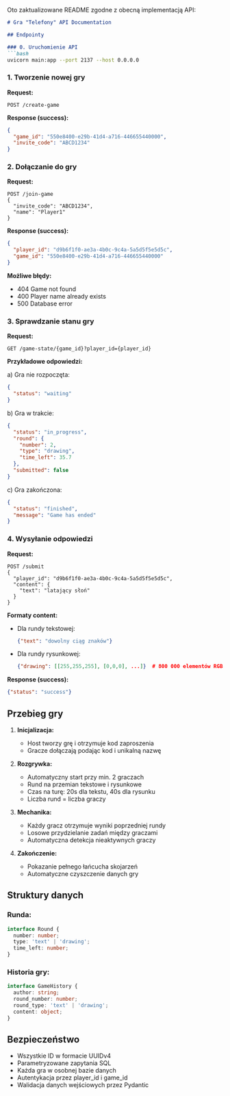 Oto zaktualizowane README zgodne z obecną implementacją API:

```markdown
# Gra "Telefony" API Documentation

## Endpointy

### 0. Uruchomienie API
```bash
uvicorn main:app --port 2137 --host 0.0.0.0
```

### 1. Tworzenie nowej gry
**Request:**
```http
POST /create-game
```

**Response (success):**
```json
{
  "game_id": "550e8400-e29b-41d4-a716-446655440000",
  "invite_code": "ABCD1234"
}
```

### 2. Dołączanie do gry
**Request:**
```http
POST /join-game
{
  "invite_code": "ABCD1234",
  "name": "Player1"
}
```

**Response (success):**
```json
{
  "player_id": "d9b6f1f0-ae3a-4b0c-9c4a-5a5d5f5e5d5c",
  "game_id": "550e8400-e29b-41d4-a716-446655440000"
}
```

**Możliwe błędy:**
- 404 Game not found
- 400 Player name already exists
- 500 Database error

### 3. Sprawdzanie stanu gry
**Request:**
```http
GET /game-state/{game_id}?player_id={player_id}
```

**Przykładowe odpowiedzi:**

a) Gra nie rozpoczęta:
```json
{
  "status": "waiting"
}
```

b) Gra w trakcie:
```json
{
  "status": "in_progress",
  "round": {
    "number": 2,
    "type": "drawing",
    "time_left": 35.7
  },
  "submitted": false
}
```

c) Gra zakończona:
```json
{
  "status": "finished",
  "message": "Game has ended"
}
```

### 4. Wysyłanie odpowiedzi
**Request:**
```http
POST /submit
{
  "player_id": "d9b6f1f0-ae3a-4b0c-9c4a-5a5d5f5e5d5c",
  "content": {
    "text": "latający słoń"
  }
}
```

**Formaty content:**
- Dla rundy tekstowej:
  ```json
  {"text": "dowolny ciąg znaków"}
  ```
- Dla rundy rysunkowej:
  ```json
  {"drawing": [[255,255,255], [0,0,0], ...]}  # 800 000 elementów RGB
  ```

**Response (success):**
```json
{"status": "success"}
```

## Przebieg gry

1. **Inicjalizacja:**
   - Host tworzy grę i otrzymuje kod zaproszenia
   - Gracze dołączają podając kod i unikalną nazwę

2. **Rozgrywka:**
   - Automatyczny start przy min. 2 graczach
   - Rund na przemian tekstowe i rysunkowe
   - Czas na turę: 20s dla tekstu, 40s dla rysunku
   - Liczba rund = liczba graczy

3. **Mechanika:**
   - Każdy gracz otrzymuje wyniki poprzedniej rundy
   - Losowe przydzielanie zadań między graczami
   - Automatyczna detekcja nieaktywnych graczy

4. **Zakończenie:**
   - Pokazanie pełnego łańcucha skojarzeń
   - Automatyczne czyszczenie danych gry

## Struktury danych

### Runda:
```typescript
interface Round {
  number: number;
  type: 'text' | 'drawing';
  time_left: number;
}
```

### Historia gry:
```typescript
interface GameHistory {
  author: string;
  round_number: number;
  round_type: 'text' | 'drawing';
  content: object;
}
```

## Bezpieczeństwo
- Wszystkie ID w formacie UUIDv4
- Parametryzowane zapytania SQL
- Każda gra w osobnej bazie danych
- Autentykacja przez player_id i game_id
- Walidacja danych wejściowych przez Pydantic

